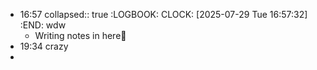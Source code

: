- 16:57
  collapsed:: true
  :LOGBOOK:
  CLOCK: [2025-07-29 Tue 16:57:32]
  :END:
  wdw
	- Writing notes in here
- 19:34 crazy
-